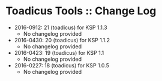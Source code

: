 # Toadicus Tools :: Change Log

* 2016-0912: 21 (toadicus) for KSP 1.1.3
	+ No changelog provided
* 2016-0430: 20 (toadicus) for KSP 1.1.2
	+ No changelog provided
* 2016-0423: 19 (toadicus) for KSP 1.1
	+ No changelog provided
* 2016-0227: 18 (toadicus) for KSP 1.0.5
	+ No changelog provided
